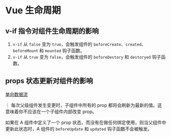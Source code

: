 # Vue 生命周期

## v-if 指令对组件生命周期的影响

1. `v-if` 从 `false` 变为 `true`，会触发组件的 `beforeCreate`、`created`、`beforeMount` 和 `mounted` 钩子函数。
2. `v-if` 从 `true` 变为 `false`，会触发组件的 `beforeDestory` 和 `destoryed` 钩子函数。

## props 状态更新对组件的影响

[单向数据流](https://cn.vuejs.org/v2/guide/components-props.html#%E5%8D%95%E5%90%91%E6%95%B0%E6%8D%AE%E6%B5%81)

｜ 每次父级组件发生变更时，子组件中所有的 prop 都将会刷新为最新的值。这意味着你不应该在一个子组件内部改变 prop。

如果在 A 组件中定义了一个 prop 状态，而没有在做任何绑定使用，则当父组件中更新此状态时，A 组件的 `beforeUpdate` 和 `updated` 钩子函数不会被触发。
